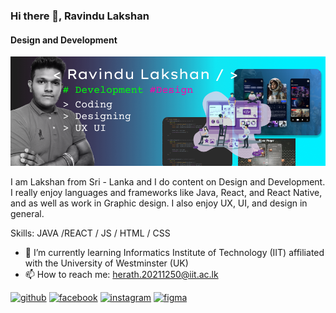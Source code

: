 ### Hi there 👋, Ravindu Lakshan
#### Design and Development
![Design and Development](https://github.com/RavinduLakshan12/RavinduLakshan12/blob/main/Banner.png)

I am Lakshan from Sri - Lanka and I do content on Design and Development. I really enjoy languages and frameworks like Java, React, and React Native, and as well as work in Graphic design. I also enjoy UX, UI, and design in general.

Skills: JAVA /REACT / JS / HTML / CSS

- 🌱 I’m currently learning Informatics Institute of Technology (IIT) affiliated with the University of Westminster (UK) 
- 📫 How to reach me:  herath.20211250@iit.ac.lk 


[<img src='https://cdn.jsdelivr.net/npm/simple-icons@3.0.1/icons/github.svg' alt='github' height='40'>](https://github.com/RavinduLakshan12)  [<img src='https://cdn.jsdelivr.net/npm/simple-icons@3.0.1/icons/facebook.svg' alt='facebook' height='40'>](https://www.facebook.com/s)  [<img src='https://cdn.jsdelivr.net/npm/simple-icons@3.0.1/icons/instagram.svg' alt='instagram' height='40'>](https://www.instagram.com/ravindulakshan12/)  [<img src='https://cdn.jsdelivr.net/npm/simple-icons@3.0.1/icons/figma.svg' alt='figma' height='40'>](https://www.figma.com/file/ac7Ach5bByF1E86xMNVmig/Untitled?type=design&node-id=0%3A1&mode=design&t=FLFkP66TC3cP0VWo-1)  

